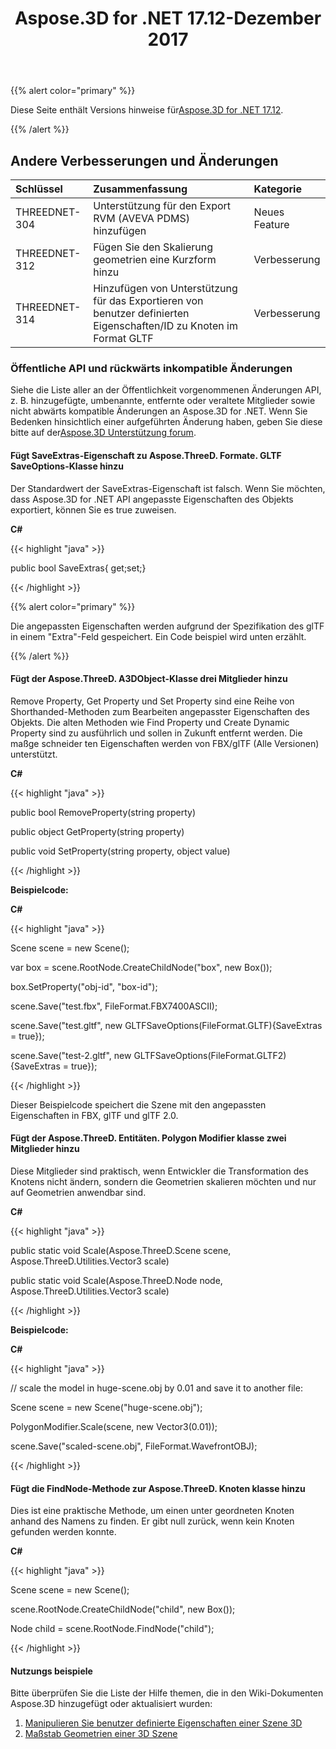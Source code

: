﻿---
title: Aspose.3D for .NET 17.12-Dezember 2017
type: docs
weight: 10
url: /de/net/aspose-3d-for-net-17-12-december-2017/
---
{{% alert color="primary" %}} 

Diese Seite enthält Versions hinweise für[Aspose.3D for .NET 17.12](https://www.nuget.org/packages/Aspose.3D/17.12.0).

{{% /alert %}} 
## **Andere Verbesserungen und Änderungen**

|**Schlüssel**|**Zusammenfassung**|**Kategorie**|
|:- |:- |:- |
|THREEDNET-304|Unterstützung für den Export RVM (AVEVA PDMS) hinzufügen|Neues Feature|
|THREEDNET-312|Fügen Sie den Skalierung geometrien eine Kurzform hinzu|Verbesserung|
|THREEDNET-314|Hinzufügen von Unterstützung für das Exportieren von benutzer definierten Eigenschaften/ID zu Knoten im Format GLTF|Verbesserung|
### **Öffentliche API und rückwärts inkompatible Änderungen**
Siehe die Liste aller an der Öffentlichkeit vorgenommenen Änderungen API, z. B. hinzugefügte, umbenannte, entfernte oder veraltete Mitglieder sowie nicht abwärts kompatible Änderungen an Aspose.3D for .NET. Wenn Sie Bedenken hinsichtlich einer aufgeführten Änderung haben, geben Sie diese bitte auf der[Aspose.3D Unterstützung forum](https://forum.aspose.com/c/3d/18).
#### **Fügt SaveExtras-Eigenschaft zu Aspose.ThreeD. Formate. GLTF SaveOptions-Klasse hinzu**
Der Standardwert der SaveExtras-Eigenschaft ist falsch. Wenn Sie möchten, dass Aspose.3D for .NET API angepasste Eigenschaften des Objekts exportiert, können Sie es true zuweisen.

**C#**

{{< highlight "java" >}}

 public bool SaveExtras{ get;set;}

{{< /highlight >}}

{{% alert color="primary" %}} 

Die angepassten Eigenschaften werden aufgrund der Spezifikation des glTF in einem "Extra"-Feld gespeichert. Ein Code beispiel wird unten erzählt.

{{% /alert %}}
#### **Fügt der Aspose.ThreeD. A3DObject-Klasse drei Mitglieder hinzu**
Remove Property, Get Property und Set Property sind eine Reihe von Shorthanded-Methoden zum Bearbeiten angepasster Eigenschaften des Objekts. Die alten Methoden wie Find Property und Create Dynamic Property sind zu ausführlich und sollen in Zukunft entfernt werden. Die maßge schneider ten Eigenschaften werden von FBX/glTF (Alle Versionen) unterstützt.

**C#**

{{< highlight "java" >}}

 public bool RemoveProperty(string property)

public object GetProperty(string property)

public void SetProperty(string property, object value)

{{< /highlight >}}

**Beispielcode:**

**C#**

{{< highlight "java" >}}

 Scene scene = new Scene();

var box = scene.RootNode.CreateChildNode("box", new Box());

box.SetProperty("obj-id", "box-id");

scene.Save("test.fbx", FileFormat.FBX7400ASCII);

scene.Save("test.gltf", new GLTFSaveOptions(FileFormat.GLTF){SaveExtras = true});

scene.Save("test-2.gltf", new GLTFSaveOptions(FileFormat.GLTF2){SaveExtras = true});

{{< /highlight >}}

Dieser Beispielcode speichert die Szene mit den angepassten Eigenschaften in FBX, glTF und glTF 2.0.
#### **Fügt der Aspose.ThreeD. Entitäten. Polygon Modifier klasse zwei Mitglieder hinzu**
Diese Mitglieder sind praktisch, wenn Entwickler die Transformation des Knotens nicht ändern, sondern die Geometrien skalieren möchten und nur auf Geometrien anwendbar sind.

**C#**

{{< highlight "java" >}}

 public static void Scale(Aspose.ThreeD.Scene scene, Aspose.ThreeD.Utilities.Vector3 scale)

public static void Scale(Aspose.ThreeD.Node node, Aspose.ThreeD.Utilities.Vector3 scale)

{{< /highlight >}}

**Beispielcode:**

**C#**

{{< highlight "java" >}}

 // scale the model in huge-scene.obj by 0.01 and save it to another file:

Scene scene = new Scene("huge-scene.obj");

PolygonModifier.Scale(scene, new Vector3(0.01));

scene.Save("scaled-scene.obj", FileFormat.WavefrontOBJ);

{{< /highlight >}}
#### **Fügt die FindNode-Methode zur Aspose.ThreeD. Knoten klasse hinzu**
Dies ist eine praktische Methode, um einen unter geordneten Knoten anhand des Namens zu finden. Er gibt null zurück, wenn kein Knoten gefunden werden konnte.

**C#**

{{< highlight "java" >}}

 Scene scene = new Scene();

scene.RootNode.CreateChildNode("child", new Box());

Node child = scene.RootNode.FindNode("child");

{{< /highlight >}}
#### **Nutzungs beispiele**
Bitte überprüfen Sie die Liste der Hilfe themen, die in den Wiki-Dokumenten Aspose.3D hinzugefügt oder aktualisiert wurden:

1. [Manipulieren Sie benutzer definierte Eigenschaften einer Szene 3D](/3d/de/net/manipulate-custom-properties-of-a-3d-scene/)
1. [Maßstab Geometrien einer 3D Szene](/3d/de/net/scale-geometries-of-a-3d-scene/)
